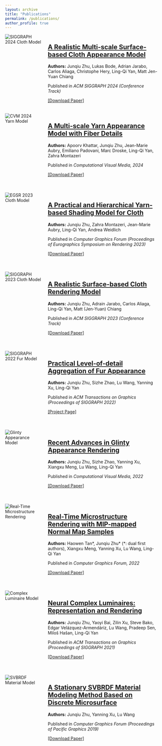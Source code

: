 ```yaml
---
layout: archive
title: "Publications"
permalink: /publications/
author_profile: true
---
```





<div class="row" style="display: flex; align-items: flex-start; margin-bottom: 20px;">
  <!-- 图片显示在左边，占1/4宽度 -->
  <div class="col-md-3" style="flex: 1; margin-right: 20px;">
    <img src="{{ '/imgs/sig24.jpg' | prepend: base_path }}" alt="SIGGRAPH 2024 Cloth Model" style="max-width: 100%; height: auto;">
  </div>
  
  <!-- 论文信息显示在右边，占3/4宽度 -->
  <div class="col-md-9" style="flex: 3;">
    <h2 class="archive__item-title" itemprop="headline">
      <a href="https://sites.cs.ucsb.edu/~lingqi/publications/paper_sig24cloth.pdf" target="_blank">
        A Realistic Multi-scale Surface-based Cloth Appearance Model
      </a>
    </h2>
    <p>
      <strong>Authors:</strong> Junqiu Zhu, Lukas Bode, Adrian Jarabo, Carlos Aliaga, Christophe Hery, Ling-Qi Yan, Matt Jen-Yuan Chiang
    </p>
    <p>Published in <i>ACM SIGGRAPH 2024 (Conference Track)</i></p>
    <p><a href="https://sites.cs.ucsb.edu/~lingqi/publications/paper_sig24cloth.pdf" target="_blank">[Download Paper]</a></p>
    
  </div>
</div>

<div class="row" style="display: flex; align-items: flex-start; margin-bottom: 20px;">
  <div class="col-md-3" style="flex: 1; margin-right: 20px;">
    <img src="{{ '/imgs/cvm24.jpg' | prepend: base_path }}" alt="CVM 2024 Yarn Model" style="max-width: 100%; height: auto;">
  </div>
  
  <div class="col-md-9" style="flex: 3;">
    <h2 class="archive__item-title" itemprop="headline">
      <a href="https://sites.cs.ucsb.edu/~lingqi/publications/paper_cvm24yarn.pdf" target="_blank">
        A Multi-scale Yarn Appearance Model with Fiber Details
      </a>
    </h2>
    <p>
      <strong>Authors:</strong> Apoorv Khattar, Junqiu Zhu, Jean-Marie Aubry, Emiliano Padovani, Marc Droske, Ling-Qi Yan, Zahra Montazeri
    </p>
    <p>Published in <i>Computational Visual Media, 2024</i></p>
    <p><a href="https://sites.cs.ucsb.edu/~lingqi/publications/paper_cvm24yarn.pdf" target="_blank">[Download Paper]</a></p>
  </div>
</div>
<br>

<div class="row" style="display: flex; align-items: flex-start; margin-bottom: 20px;">
  <div class="col-md-3" style="flex: 1; margin-right: 20px;">
    <img src="{{ '/imgs/suozijia.jpg' | prepend: base_path }}" alt="EGSR 2023 Cloth Model" style="max-width: 100%; height: auto;">
  </div>
  
  <div class="col-md-9" style="flex: 3;">
    <h2 class="archive__item-title" itemprop="headline">
      <a href="https://sites.cs.ucsb.edu/~lingqi/publications/paper_egsr23cloth.pdf" target="_blank">
        A Practical and Hierarchical Yarn-based Shading Model for Cloth
      </a>
    </h2>
    <p>
      <strong>Authors:</strong> Junqiu Zhu, Zahra Montazeri, Jean-Marie Aubry, Ling-Qi Yan, Andrea Weidlich
    </p>
    <p>Published in <i>Computer Graphics Forum (Proceedings of Eurographics Symposium on Rendering 2023)</i></p>
    <p><a href="https://sites.cs.ucsb.edu/~lingqi/publications/paper_egsr23cloth.pdf" target="_blank">[Download Paper]</a></p>
  </div>
</div>
<br>

<div class="row" style="display: flex; align-items: flex-start; margin-bottom: 20px;">
  <div class="col-md-3" style="flex: 1; margin-right: 20px;">
    <img src="{{ '/imgs/cloth.jpg' | prepend: base_path }}" alt="SIGGRAPH 2023 Cloth Model" style="max-width: 100%; height: auto;">
  </div>
  
  <div class="col-md-9" style="flex: 3;">
    <h2 class="archive__item-title" itemprop="headline">
      <a href="https://sites.cs.ucsb.edu/~lingqi/publications/paper_sig23cloth.pdf" target="_blank">
        A Realistic Surface-based Cloth Rendering Model
      </a>
    </h2>
    <p>
      <strong>Authors:</strong> Junqiu Zhu, Adrain Jarabo, Carlos Aliaga, Ling-Qi Yan, Matt (Jen-Yuan) Chiang
    </p>
    <p>Published in <i>ACM SIGGRAPH 2023 (Conference Track)</i></p>
    <p><a href="https://sites.cs.ucsb.edu/~lingqi/publications/paper_sig23cloth.pdf" target="_blank">[Download Paper]</a></p>
  </div>
</div>
<br>

<div class="row" style="display: flex; align-items: flex-start; margin-bottom: 20px;">
  <div class="col-md-3" style="flex: 1; margin-right: 20px;">
    <img src="{{ '/imgs/ham.jpg' | prepend: base_path }}" alt="SIGGRAPH 2022 Fur Model" style="max-width: 100%; height: auto;">
  </div>
  
  <div class="col-md-9" style="flex: 3;">
    <h2 class="archive__item-title" itemprop="headline">
      <a href="https://sites.cs.ucsb.edu/~lingqi/project_page/fur_aggregation/index.html" target="_blank">
        Practical Level-of-detail Aggregation of Fur Appearance
      </a>
    </h2>
    <p>
      <strong>Authors:</strong> Junqiu Zhu, Sizhe Zhao, Lu Wang, Yanning Xu, Ling-Qi Yan
    </p>
    <p>Published in <i>ACM Transactions on Graphics (Proceedings of SIGGRAPH 2022)</i></p>
    <p><a href="https://sites.cs.ucsb.edu/~lingqi/project_page/fur_aggregation/index.html" target="_blank">[Project Page]</a></p>
  </div>
</div>
<br>

<div class="row" style="display: flex; align-items: flex-start; margin-bottom: 20px;">
  <div class="col-md-3" style="flex: 1; margin-right: 20px;">
    <img src="{{ '/imgs/survey_1.jpg' | prepend: base_path }}" alt="Glinty Appearance Model" style="max-width: 100%; height: auto;">
  </div>
  
  <div class="col-md-9" style="flex: 3;">
    <h2 class="archive__item-title" itemprop="headline">
      <a href="https://sites.cs.ucsb.edu/~lingqi/publications/paper_glints_survey.pdf" target="_blank">
        Recent Advances in Glinty Appearance Rendering
      </a>
    </h2>
    <p>
      <strong>Authors:</strong> Junqiu Zhu, Sizhe Zhao, Yanning Xu, Xiangxu Meng, Lu Wang, Ling-Qi Yan
    </p>
    <p>Published in <i>Computational Visual Media, 2022</i></p>
    <p><a href="https://sites.cs.ucsb.edu/~lingqi/publications/paper_glints_survey.pdf" target="_blank">[Download Paper]</a></p>
  </div>
</div>
<br>

<div class="row" style="display: flex; align-items: flex-start; margin-bottom: 20px;">
  <div class="col-md-3" style="flex: 1; margin-right: 20px;">
    <img src="{{ '/imgs/realtimeglint.jpg' | prepend: base_path }}" alt="Real-Time Microstructure Rendering" style="max-width: 100%; height: auto;">
  </div>
  
  <div class="col-md-9" style="flex: 3;">
    <h2 class="archive__item-title" itemprop="headline">
      <a href="https://sites.cs.ucsb.edu/~lingqi/publications/paper_rtglints.pdf" target="_blank">
        Real-Time Microstructure Rendering with MIP-mapped Normal Map Samples
      </a>
    </h2>
    <p>
      <strong>Authors:</strong> Haowen Tan*, Junqiu Zhu* (*: dual first authors), Xiangxu Meng, Yanning Xu, Lu Wang, Ling-Qi Yan
    </p>
    <p>Published in <i>Computer Graphics Forum, 2022</i></p>
    <p><a href="https://sites.cs.ucsb.edu/~lingqi/publications/paper_rtglints.pdf" target="_blank">[Download Paper]</a></p>
  </div>
</div>
<br>

<div class="row" style="display: flex; align-items: flex-start; margin-bottom: 20px;">
  <div class="col-md-3" style="flex: 1; margin-right: 20px;">
    <img src="{{ '/imgs/comlum.jpg' | prepend: base_path }}" alt="Complex Luminaire Model" style="max-width: 100%; height: auto;">
  </div>
  
  <div class="col-md-9" style="flex: 3;">
    <h2 class="archive__item-title" itemprop="headline">
      <a href="https://sites.cs.ucsb.edu/~lingqi/publications/paper_complum.pdf" target="_blank">
        Neural Complex Luminaires: Representation and Rendering
      </a>
    </h2>
    <p>
      <strong>Authors:</strong> Junqiu Zhu, Yaoyi Bai, Zilin Xu, Steve Bako, Edgar Velázquez-Armendáriz, Lu Wang, Pradeep Sen, Miloš Hašan, Ling-Qi Yan
    </p>
    <p>Published in <i>ACM Transactions on Graphics (Proceedings of SIGGRAPH 2021)</i></p>
    <p><a href="https://sites.cs.ucsb.edu/~lingqi/publications/paper_complum.pdf" target="_blank">[Download Paper]</a></p>
  </div>
</div>
<br>

<div class="row" style="display: flex; align-items: flex-start; margin-bottom: 20px;">
  <div class="col-md-3" style="flex: 1; margin-right: 20px;">
    <img src="{{ '/imgs/svbrdf.jpg' | prepend: base_path }}" alt="SVBRDF Material Model" style="max-width: 100%; height: auto;">
  </div>
  
  <div class="col-md-9" style="flex: 3;">
    <h2 class="archive__item-title" itemprop="headline">
      <a href="https://onlinelibrary.wiley.com/doi/10.1111/cgf.13876" target="_blank">
        A Stationary SVBRDF Material Modeling Method Based on Discrete Microsurface
      </a>
    </h2>
    <p>
      <strong>Authors:</strong> Junqiu Zhu, Yanning Xu, Lu Wang
    </p>
    <p>Published in <i>Computer Graphics Forum (Proceedings of Pacific Graphics 2019)</i></p>
    <p><a href="https://onlinelibrary.wiley.com/doi/10.1111/cgf.13876" target="_blank">[Download Paper]</a></p>
  </div>
</div>
<br>
